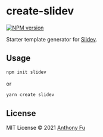 # create-slidev

[![NPM version](https://img.shields.io/npm/v/create-slidev?color=3AB9D4&label=)](https://www.npmjs.com/package/create-slidev)

Starter template generator for [Slidev](https://sli.dev).

## Usage

```bash
npm init slidev
```

or

```bash
yarn create slidev
```

## License

MIT License © 2021 [Anthony Fu](https://github.com/antfu)
